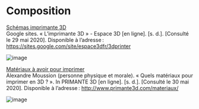 # Composition

[Schémas imprimante 3D](https://sites.google.com/site/espace3dfr/3dprinter)  
Google sites. « L’imprimante 3D » - Espace 3D [en ligne]. [s. d.]. [Consulté le 29 mai 2020]. Disponible à l’adresse : https://sites.google.com/site/espace3dfr/3dprinter
  
![image](images/3shéma.png)

[Matériaux à avoir pour imprimer](http://www.primante3d.com/materiaux/)  
Alexandre Moussion (personne physique et morale). « Quels matériaux pour imprimer en 3D ? ». In PRIMANTE 3D [en ligne]. [s. d.]. [Consulté le 30 mai 2020]. Disponible à l’adresse : http://www.primante3d.com/materiaux/

![image](images/3matériaux.png)
